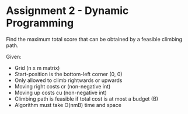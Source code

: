 # Assignment 2 - Dynamic Programming

Find the maximum total score that can be obtained by a feasible climbing path.

Given:
* Grid (n x m matrix)
* Start-position is the bottom-left corner (0, 0)
* Only allowed to climb rightwards or upwards
* Moving right costs cr (non-negative int)
* Moving up costs cu (non-negative int)
* Climbing path is feasible if total cost is at most a budget (B)
* Algorithm must take O(nmB) time and space
